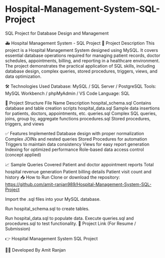 # Hospital-Management-System-SQL-Project
SQL Project for Database Design and Management

🚑 Hospital Management System - SQL Project
📌 Project Description
This project is a Hospital Management System designed using MySQL. It covers essential database operations required for managing patient records, doctor schedules, appointments, billing, and reporting in a healthcare environment.
The project demonstrates the practical application of SQL skills, including database design, complex queries, stored procedures, triggers, views, and data optimization.

🛠 Technologies Used
Database: MySQL / SQL Server / PostgreSQL
Tools: MySQL Workbench / phpMyAdmin / VS Code
Language: SQL

📂 Project Structure
File Name	Description
hospital_schema.sql	Contains database and table creation scripts
hospital_data.sql	Sample data insertions for patients, doctors, appointments, etc.
queries.sql	Complex SQL queries, joins, group by, aggregate functions
procedures.sql	Stored procedures, triggers, and views

✅ Features Implemented
Database design with proper normalization
Complex JOINs and nested queries
Stored Procedures for automation
Triggers to maintain data consistency
Views for easy report generation
Indexing for optimized performance
Role-based data access control (concept applied)

📈 Sample Queries Covered
Patient and doctor appointment reports
Total hospital revenue generation
Patient billing details
Patient visit count and history
📥 How to Run
Clone or download the repository: https://github.com/amit-ranjan989/Hospital-Management-System-SQL-Project

Import the .sql files into your MySQL database.


Run hospital_schema.sql to create tables.

Run hospital_data.sql to populate data.
Execute queries.sql and procedures.sql to test functionality.
📌 Project Link (For Resume / Submission)

👉 Hospital Management System SQL Project

👨‍💻 Developed By
Amit Ranjan

